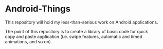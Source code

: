 # Android-Things
This repository will hold my less-than-serious work on Android applications.

The point of this repository is to create a library of basic code for quick copy and paste application (i.e. swipe features, automatic and timed animations, and so on).
